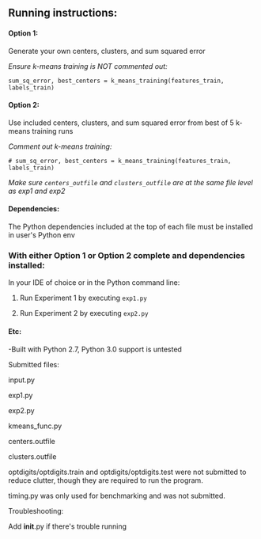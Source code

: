 ## Running instructions:

#### Option 1: 
Generate your own centers, clusters, and sum squared error

*Ensure k-means training is NOT commented out:*
```
sum_sq_error, best_centers = k_means_training(features_train, labels_train)
```

#### Option 2: 
Use included centers, clusters, and sum squared error from best of 5 k-means training runs

*Comment out k-means training:*
```
# sum_sq_error, best_centers = k_means_training(features_train, labels_train)
```

*Make sure `centers_outfile` and `clusters_outfile` are at the same file level as exp1 and exp2*

#### Dependencies:
The Python dependencies included at the top of each file must be installed in user's Python env

### With either Option 1 or Option 2 complete and dependencies installed:
In your IDE of choice or in the Python command line:

1. Run Experiment 1 by executing `exp1.py`

2. Run Experiment 2 by executing `exp2.py`

#### Etc:
-Built with Python 2.7, Python 3.0 support is untested

Submitted files:

input.py

exp1.py

exp2.py

kmeans_func.py

centers.outfile

clusters.outfile

optdigits/optdigits.train and optdigits/optdigits.test were not submitted to reduce clutter, though they are required to run the program.

timing.py was only used for benchmarking and was not submitted.

Troubleshooting:

Add __init__.py if there's trouble running
